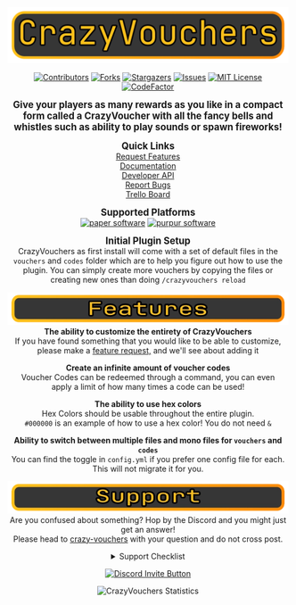 <center><div align="center">

![CrazyVouchers](https://raw.githubusercontent.com/Crazy-Crew/Branding/main/crazyvouchers/banner/webp/banner.webp)

[![Contributors][contributors-shield]][contributors-url]
[![Forks][forks-shield]][forks-url]
[![Stargazers][stars-shield]][stars-url]
[![Issues][issues-shield]][issues-url]
[![MIT License][license-shield]][license-url]
[![CodeFactor](https://www.codefactor.io/repository/github/crazy-crew/crazyvouchers/badge)](https://www.codefactor.io/repository/github/crazy-crew/crazyvouchers)

<big>**Give your players as many rewards as you like in a compact form called a CrazyVoucher with all the fancy bells and whistles such as ability to play sounds or spawn fireworks!**</big>

<big>**Quick Links**</big><br>
[Request Features](https://github.com/Crazy-Crew/CrazyVouchers/discussions/categories/features)<br>
[Documentation](https://docs.crazycrew.us/docs/category/crazyvouchers)<br>
[Developer API](https://docs.crazycrew.us/docs/plugins/crazyvouchers/guides/api/intro)<br>
[Report Bugs](https://github.com/Crazy-Crew/CrazyVouchers/issues)<br>
[Trello Board](https://trello.com/b/gWiGLBWI)

<big>**Supported Platforms**</big><br>
[![paper software](https://cdn.jsdelivr.net/npm/@intergrav/devins-badges@3/assets/compact-minimal/supported/paper_vector.svg)](https://papermc.io/)
[![purpur software](https://cdn.jsdelivr.net/npm/@intergrav/devins-badges@3/assets/compact-minimal/supported/purpur_vector.svg)](https://purpurmc.org/)

<big>**Initial Plugin Setup**</big><br>
CrazyVouchers as first install will come with a set of default files in the `vouchers` and `codes` folder which are to help you figure out how to use the plugin.
You can simply create more vouchers by copying the files or creating new ones than doing `/crazyvouchers reload`

![Features Banner](https://raw.githubusercontent.com/Crazy-Crew/Branding/main/crazyvouchers/banner/webp/features.webp)<br>
**The ability to customize the entirety of CrazyVouchers**<br>
If you have found something that you would like to be able to customize,<br>
please make a [feature request,](https://github.com/Crazy-Crew/CrazyVouchers/discussions/categories/features) and we'll see about adding it

**Create an infinite amount of voucher codes**<br>
Voucher Codes can be redeemed through a command, you can even <br>apply a limit of how many times a code can be used!

**The ability to use hex colors**<br>
Hex Colors should be usable throughout the entire plugin.<br>
`#000000` is an example of how to use a hex color! You do not need `&`

**Ability to switch between multiple files and mono files for `vouchers` and `codes`**<br>
You can find the toggle in `config.yml` if you prefer one config file for each. This will not migrate it for you.

![Support Banner](https://raw.githubusercontent.com/Crazy-Crew/Branding/main/crazyvouchers/banner/webp/support.webp)<br>
Are you confused about something? Hop by the Discord and you might just get an answer!<br>
Please head to [crazy-vouchers](https://discord.com/channels/182615261403283459/196107890979897345) with your question and do not cross post.<br>

<details>
<summary>Support Checklist</summary>

Please check to make sure that your question wasn't asked before, You can use `Ctrl+F` on Discord to look for past conversations.<br>
Describe your issue in detail, Don't just make it a bread crumb trail that has to be questioned out of you.<br>
Plugin Version i.e. `CrazyVouchers 3.5.3` **LATEST DOES NOT COUNT**<br>
Server Version & Server Type i.e. `Paper 1.20.6` or `Purpur 1.20.6` **LATEST DOES NOT COUNT**<br>
Send any console errors or files you have through https://mclo.gs/ - (We don't own the website, You have to copy the link and send it.)<br>

</details>

<!--[![Discord](https://discord.com/api/guilds/182615261403283459/widget.png?style=banner2)](https://discord.gg/badbones-s-live-chat-182615261403283459)<br>-->
[![Discord Invite Button](https://cdn.jsdelivr.net/npm/@intergrav/devins-badges@3/assets/cozy/social/discord-plural_vector.svg)](https://discord.gg/badbones-s-live-chat-182615261403283459)
</div>

![CrazyVouchers Statistics](https://bstats.org/signatures/bukkit/Vouchers.svg)
</center>

[contributors-shield]: https://img.shields.io/github/contributors/Crazy-Crew/CrazyVouchers.svg?style=flat&logo=appveyor
[contributors-url]: https://github.com/Crazy-Crew/CrazyVouchers/graphs/contributors
[forks-shield]: https://img.shields.io/github/forks/Crazy-Crew/CrazyVouchers.svg?style=flat&logo=appveyor
[forks-url]: https://github.com/Crazy-Crew/CrazyVouchers/network/members
[stars-shield]: https://img.shields.io/github/stars/Crazy-Crew/CrazyVouchers.svg?style=flat&logo=appveyor
[stars-url]: https://github.com/Crazy-Crew/CrazyVouchers/stargazers
[issues-shield]: https://img.shields.io/github/issues/Crazy-Crew/CrazyVouchers.svg?style=flat&logo=appveyor
[issues-url]: https://github.com/Crazy-Crew/CrazyVouchers/issues
[license-shield]: https://img.shields.io/github/license/Crazy-Crew/CrazyVouchers.svg?style=flat&logo=appveyor
[license-url]: https://github.com/Crazy-Crew/CrazyVouchers/blob/main/LICENSE
